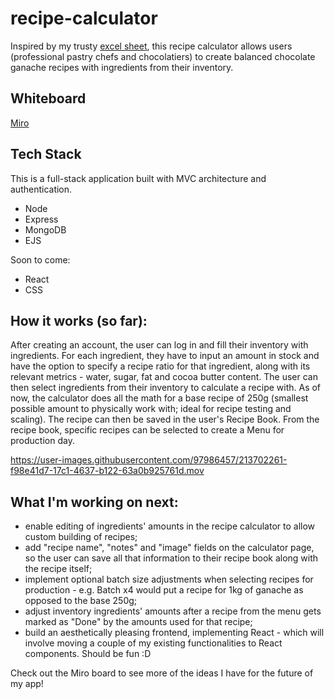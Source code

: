 # recipe-calculator
Inspired by my trusty [excel sheet](https://docs.google.com/spreadsheets/d/1Ry8QNG-YIC2sWV-MULdL3IX2G5YZTfctBNR8MQJmBZw/edit#gid=1311874974), this recipe calculator allows users (professional pastry chefs and chocolatiers) to create balanced chocolate ganache recipes with ingredients from their inventory. 

## Whiteboard
[Miro](https://miro.com/app/board/uXjVP7ESojk=/?share_link_id=70780059162)

## Tech Stack

This is a full-stack application built with MVC architecture and authentication.
* Node 
* Express 
* MongoDB 
* EJS

Soon to come:
* React
* CSS

## How it works (so far):
After creating an account, the user can log in and fill their inventory with ingredients. For each ingredient, they have to input an amount in stock and have the option to specify a recipe ratio for that ingredient, along with its relevant metrics - water, sugar, fat and cocoa butter content.
The user can then select ingredients from their inventory to calculate a recipe with. As of now, the calculator does all the math for a base recipe of 250g (smallest possible amount to physically work with; ideal for recipe testing and scaling). The recipe can then be saved in the user's Recipe Book.
From the recipe book, specific recipes can be selected to create a Menu for production day.


https://user-images.githubusercontent.com/97986457/213702261-f98e41d7-17c1-4637-b122-63a0b925761d.mov

## What I'm working on next:
- enable editing of ingredients' amounts in the recipe calculator to allow custom building of recipes;
- add "recipe name", "notes" and "image" fields on the calculator page, so the user can save all that information to their recipe book along with the recipe itself;
- implement optional batch size adjustments when selecting recipes for production - e.g. Batch x4 would put a recipe for 1kg of ganache as opposed to the base 250g;
- adjust inventory ingredients' amounts after a recipe from the menu gets marked as "Done" by the amounts used for that recipe;
- build an aesthetically pleasing frontend, implementing React - which will involve moving a couple of my existing functionalities to React components. Should be fun :D

Check out the Miro board to see more of the ideas I have for the future of my app!
